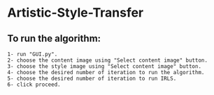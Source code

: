 # Artistic-Style-Transfer

## To run the algorithm:
```list
1- run "GUI.py".
2- choose the content image using "Select content image" button.
3- choose the style image using "Select content image" button.
4- choose the desired number of iteration to run the algorithm.
5- choose the desired number of iteration to run IRLS.
6- click proceed.
```
